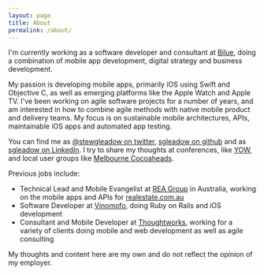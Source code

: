 ```yaml
---
layout: page
title: About
permalink: /about/
---
```


I'm currently working as a software developer and consultant at [Bilue](http://bilue.com.au), doing a combination of mobile app development, digital strategy and business development.

My passion is developing mobile apps, primarily iOS using Swift and Objective C, as well as emerging platforms like the Apple Watch and Apple TV. I've been working on agile software projects for a number of years, and am interested in how to combine agile methods with native mobile product and delivery teams. My focus is on sustainable mobile architectures, APIs, maintainable iOS apps and automated app testing.

You can find me as [@stewgleadow on twitter](https://twitter.com/stewgleadow), [sgleadow on github](https://github.com/sgleadow) and as [sgleadow on LinkedIn](https://au.linkedin.com/in/sgleadow). I try to share my thoughts at conferences, like [YOW](http://yowconference.com.au), and local user groups like [Melbourne Cocoaheads](http://www.melbournecocoaheads.com/).

Previous jobs include:

- Technical Lead and Mobile Evangelist at [REA Group](http://www.rea-group.com) in Australia, working on the mobile apps and APIs for [realestate.com.au](https://realestate.com.au)
- Software Developer at [Vinomofo](https://vinomofo.com), doing Ruby on Rails and iOS development
- Consultant and Mobile Developer at [Thoughtworks](https://www.thoughtworks.com), working for a variety of clients doing mobile and web development as well as agile consulting

My thoughts and content here are my own and do not reflect the opinion of my employer.
